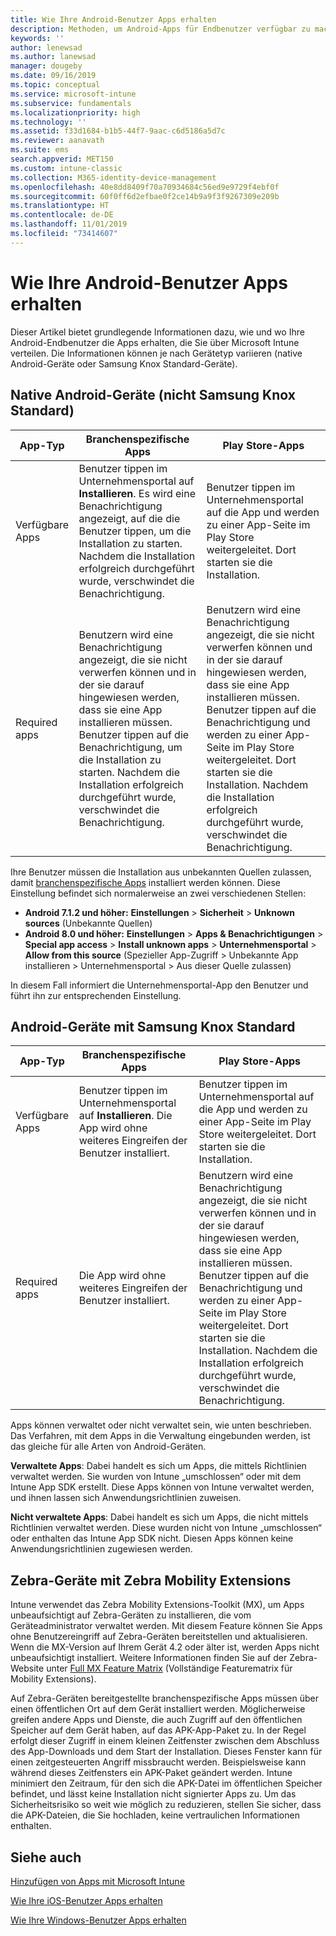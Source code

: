 ```yaml
---
title: Wie Ihre Android-Benutzer Apps erhalten
description: Methoden, um Android-Apps für Endbenutzer verfügbar zu machen.
keywords: ''
author: lenewsad
ms.author: lanewsad
manager: dougeby
ms.date: 09/16/2019
ms.topic: conceptual
ms.service: microsoft-intune
ms.subservice: fundamentals
ms.localizationpriority: high
ms.technology: ''
ms.assetid: f33d1684-b1b5-44f7-9aac-c6d5186a5d7c
ms.reviewer: aanavath
ms.suite: ems
search.appverid: MET150
ms.custom: intune-classic
ms.collection: M365-identity-device-management
ms.openlocfilehash: 40e8dd8409f70a70934684c56ed9e9729f4ebf0f
ms.sourcegitcommit: 60f0ff6d2efbae0f2ce14b9a9f3f9267309e209b
ms.translationtype: HT
ms.contentlocale: de-DE
ms.lasthandoff: 11/01/2019
ms.locfileid: "73414607"
---
```

# <a name="how-your-android-users-get-their-apps"></a>Wie Ihre Android-Benutzer Apps erhalten

Dieser Artikel bietet grundlegende Informationen dazu, wie und wo Ihre Android-Endbenutzer die Apps erhalten, die Sie über Microsoft Intune verteilen. Die Informationen können je nach Gerätetyp variieren (native Android-Geräte oder Samsung Knox Standard-Geräte).

## <a name="native-non-samsung-knox-standard-android-devices"></a>Native Android-Geräte (nicht Samsung Knox Standard)

| App-Typ | Branchenspezifische Apps | Play Store-Apps  |
| ------------- |-------------| -----|
| Verfügbare Apps      | Benutzer tippen im Unternehmensportal auf **Installieren**. Es wird eine Benachrichtigung angezeigt, auf die die Benutzer tippen, um die Installation zu starten. Nachdem die Installation erfolgreich durchgeführt wurde, verschwindet die Benachrichtigung. | Benutzer tippen im Unternehmensportal auf die App und werden zu einer App-Seite im Play Store weitergeleitet. Dort starten sie die Installation.|
| Required apps      | Benutzern wird eine Benachrichtigung angezeigt, die sie nicht verwerfen können und in der sie darauf hingewiesen werden, dass sie eine App installieren müssen. Benutzer tippen auf die Benachrichtigung, um die Installation zu starten. Nachdem die Installation erfolgreich durchgeführt wurde, verschwindet die Benachrichtigung.    | Benutzern wird eine Benachrichtigung angezeigt, die sie nicht verwerfen können und in der sie darauf hingewiesen werden, dass sie eine App installieren müssen. Benutzer tippen auf die Benachrichtigung und werden zu einer App-Seite im Play Store weitergeleitet. Dort starten sie die Installation. Nachdem die Installation erfolgreich durchgeführt wurde, verschwindet die Benachrichtigung. |

Ihre Benutzer müssen die Installation aus unbekannten Quellen zulassen, damit [branchenspezifische Apps](../apps/lob-apps-android.md) installiert werden können. Diese Einstellung befindet sich normalerweise an zwei verschiedenen Stellen:

* **Android 7.1.2 und höher:** **Einstellungen** > **Sicherheit** > **Unknown sources** (Unbekannte Quellen)
* **Android 8.0 und höher:** **Einstellungen** > **Apps & Benachrichtigungen** > **Special app access** > **Install unknown apps**  > **Unternehmensportal** > **Allow from this source** (Spezieller App-Zugriff > Unbekannte App installieren > Unternehmensportal > Aus dieser Quelle zulassen)

In diesem Fall informiert die Unternehmensportal-App den Benutzer und führt ihn zur entsprechenden Einstellung. 

## <a name="samsung-knox-standard-android-devices"></a>Android-Geräte mit Samsung Knox Standard

| App-Typ | Branchenspezifische Apps | Play Store-Apps  |
| ------------- |-------------| -----|
| Verfügbare Apps      | Benutzer tippen im Unternehmensportal auf **Installieren**. Die App wird ohne weiteres Eingreifen der Benutzer installiert. | Benutzer tippen im Unternehmensportal auf die App und werden zu einer App-Seite im Play Store weitergeleitet. Dort starten sie die Installation.|
| Required apps      | Die App wird ohne weiteres Eingreifen der Benutzer installiert.    | Benutzern wird eine Benachrichtigung angezeigt, die sie nicht verwerfen können und in der sie darauf hingewiesen werden, dass sie eine App installieren müssen. Benutzer tippen auf die Benachrichtigung und werden zu einer App-Seite im Play Store weitergeleitet. Dort starten sie die Installation. Nachdem die Installation erfolgreich durchgeführt wurde, verschwindet die Benachrichtigung. |

Apps können verwaltet oder nicht verwaltet sein, wie unten beschrieben. Das Verfahren, mit dem Apps in die Verwaltung eingebunden werden, ist das gleiche für alle Arten von Android-Geräten.

**Verwaltete Apps**: Dabei handelt es sich um Apps, die mittels Richtlinien verwaltet werden. Sie wurden von Intune „umschlossen“ oder mit dem Intune App SDK erstellt. Diese Apps können von Intune verwaltet werden, und ihnen lassen sich Anwendungsrichtlinien zuweisen.

**Nicht verwaltete Apps**: Dabei handelt es sich um Apps, die nicht mittels Richtlinien verwaltet werden. Diese wurden nicht von Intune „umschlossen“ oder enthalten das Intune App SDK nicht. Diesen Apps können keine Anwendungsrichtlinien zugewiesen werden.

## <a name="zebra-devices-with-zebra-mobility-extensions"></a>Zebra-Geräte mit Zebra Mobility Extensions

Intune verwendet das Zebra Mobility Extensions-Toolkit (MX), um Apps unbeaufsichtigt auf Zebra-Geräten zu installieren, die vom Geräteadministrator verwaltet werden. Mit diesem Feature können Sie Apps ohne Benutzereingriff auf Zebra-Geräten bereitstellen und aktualisieren. Wenn die MX-Version auf Ihrem Gerät 4.2 oder älter ist, werden Apps nicht unbeaufsichtigt installiert. Weitere Informationen finden Sie auf der Zebra-Website unter [Full MX Feature Matrix](http://techdocs.zebra.com/mx/compatibility/) (Vollständige Featurematrix für Mobility Extensions).

Auf Zebra-Geräten bereitgestellte branchenspezifische Apps müssen über einen öffentlichen Ort auf dem Gerät installiert werden. Möglicherweise greifen andere Apps und Dienste, die auch Zugriff auf den öffentlichen Speicher auf dem Gerät haben, auf das APK-App-Paket zu. In der Regel erfolgt dieser Zugriff in einem kleinen Zeitfenster zwischen dem Abschluss des App-Downloads und dem Start der Installation. Dieses Fenster kann für einen zeitgesteuerten Angriff missbraucht werden. Beispielsweise kann während dieses Zeitfensters ein APK-Paket geändert werden. Intune minimiert den Zeitraum, für den sich die APK-Datei im öffentlichen Speicher befindet, und lässt keine Installation nicht signierter Apps zu. Um das Sicherheitsrisiko so weit wie möglich zu reduzieren, stellen Sie sicher, dass die APK-Dateien, die Sie hochladen, keine vertraulichen Informationen enthalten.

## <a name="see-also"></a>Siehe auch

[Hinzufügen von Apps mit Microsoft Intune](../apps/apps-add.md)

[Wie Ihre iOS-Benutzer Apps erhalten](end-user-apps-ios.md)

[Wie Ihre Windows-Benutzer Apps erhalten](end-user-apps-windows.md)
